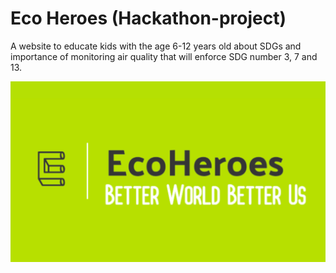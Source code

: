 # Eco Heroes (Hackathon-project)

A website to educate kids with the age 6-12 years old about SDGs and importance of monitoring  air quality that will enforce SDG number 3, 7 and 13.

![logo](Dashboard/scripts/static/images/logo_green.png)
